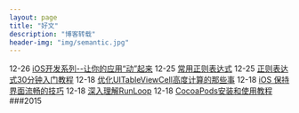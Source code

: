 ```yaml
---
layout: page
title: "好文"
description: "博客转载"
header-img: "img/semantic.jpg"
---
```


 12-26  [iOS开发系列--让你的应用“动”起来](http://www.cnblogs.com/kenshincui/p/3972100.html)
 12-25  [常用正则表达式](http://deerchao.net/tutorials/regex/common.htm)
 12-25  [正则表达式30分钟入门教程](http://deerchao.net/tutorials/regex/regex.htm)
 12-18  [优化UITableViewCell高度计算的那些事](http://blog.sunnyxx.com/2015/05/17/cell-height-calculation/)
 12-18  [iOS 保持界面流畅的技巧](http://blog.ibireme.com/2015/11/12/smooth_user_interfaces_for_ios/)
 12-18  [深入理解RunLoop](http://blog.ibireme.com/2015/05/18/runloop/)
 12-18  [CocoaPods安装和使用教程](http://code4app.com/article/cocoapods-install-usage)
###2015

